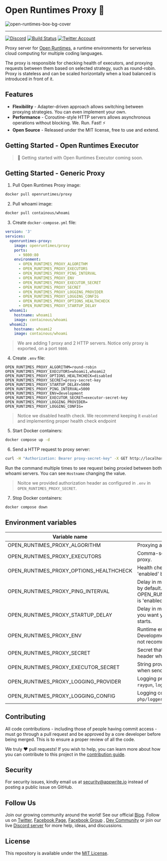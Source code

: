 # Open Runtimes Proxy 👷

![open-runtimes-box-bg-cover](https://user-images.githubusercontent.com/1297371/151676246-0e18f694-dfd7-4bab-b64b-f590fec76ef1.png)

---

[![Discord](https://img.shields.io/discord/937092945713172480?label=discord&style=flat-square)](https://discord.gg/mkZcevnxuf)
[![Build Status](https://github.com/utopia-php/balancing/actions/workflows/tester.yml/badge.svg)](https://github.com/utopia-php/balancing/actions/workflows/tester.yml)
[![Twitter Account](https://img.shields.io/twitter/follow/appwrite?color=00acee&label=twitter&style=flat-square)](https://twitter.com/appwrite)

<!-- [![Docker Pulls](https://img.shields.io/docker/pulls/appwrite/appwrite?color=f02e65&style=flat-square)](https://hub.docker.com/r/appwrite/appwrite) -->

Proxy server for [Open Runtimes](https://github.com/open-runtimes/open-runtimes), a runtime environments for serverless cloud computing for multiple coding languages.

The proxy is responsible for checking health of executors, and proxying requests between them based on selected strategy, such as round-robin. Proxy is stateless and can be scaled horizontally when a load balanced is introduced in front of it.

## Features

* **Flexibility** - Adapter-driven approach allows switching between proxying strategies. You can even implement your own.
* **Performance** - Coroutine-style HTTP servers allows asynchronous operations without blocking. We. Run. Fast! ⚡
* **Open Source** - Released under the MIT license, free to use and extend.

## Getting Started - Open Runtimes Executor

> 🚧 Getting started with Open Runtimes Executor coming soon.

## Getting Started - Generic Proxy

1. Pull Open Runtimes Proxy image:

```bash
docker pull openruntimes/proxy
```

2. Pull whoami image:

```bash
docker pull containous/whoami
```

3. Create `docker-compose.yml` file:

```yml
version: '3'
services:
  openruntimes-proxy:
    image: openruntimes/proxy
    ports:
      - 9800:80
    environment:
      - OPEN_RUNTIMES_PROXY_ALGORITHM
      - OPEN_RUNTIMES_PROXY_EXECUTORS
      - OPEN_RUNTIMES_PROXY_PING_INTERVAL
      - OPEN_RUNTIMES_PROXY_ENV
      - OPEN_RUNTIMES_PROXY_EXECUTOR_SECRET
      - OPEN_RUNTIMES_PROXY_SECRET
      - OPEN_RUNTIMES_PROXY_LOGGING_PROVIDER
      - OPEN_RUNTIMES_PROXY_LOGGING_CONFIG
      - OPEN_RUNTIMES_PROXY_OPTIONS_HEALTHCHECK
      - OPEN_RUNTIMES_PROXY_STARTUP_DELAY
  whoami1:
    hostname: whoami1
    image: containous/whoami
  whoami2:
    hostname: whoami2
    image: containous/whoami
```

> We are adding 1 proxy and 2 HTTP servers. Notice only proxy is exported, on a port `9800`.

4. Create `.env` file:

```
OPEN_RUNTIMES_PROXY_ALGORITHM=round-robin
OPEN_RUNTIMES_PROXY_EXECUTORS=whoami1,whoami2
OPEN_RUNTIMES_PROXY_OPTIONS_HEALTHCHECK=disabled
OPEN_RUNTIMES_PROXY_SECRET=proxy-secret-key
OPEN_RUNTIMES_PROXY_STARTUP_DELAY=5000
OPEN_RUNTIMES_PROXY_PING_INTERVAL=5000
OPEN_RUNTIMES_PROXY_ENV=development
OPEN_RUNTIMES_PROXY_EXECUTOR_SECRET=executor-secret-key
OPEN_RUNTIMES_PROXY_LOGGING_PROVIDER=
OPEN_RUNTIMES_PROXY_LOGGING_CONFIG=
```

> Notice we disabled health check. We recommend keeping it `enabled` and implementing proper health check endpoint

5. Start Docker containers:

```bash
docker compose up -d
```

6. Send a HTTP request to proxy server:

```bash
curl -H "Authorization: Bearer proxy-secret-key" -X GET http://localhost:9800/
```

Run the command multiple times to see request being proxied between both whoami servers. You can see `Hostname` changing the value.

> Noitce we provided authorization header as configured in `.env` in `OPEN_RUNTIMES_PROXY_SECRET`.

7. Stop Docker containers:

```bash
docker compose down
```

## Environment variables

| Variable name                           | Description                                                                                                                               |
|-----------------------------------------|-------------------------------------------------------------------------------------------------------------------------------------------|
| OPEN_RUNTIMES_PROXY_ALGORITHM           | Proxying algorithm. Supports `round-robin`, `random`.                                                                                     |
| OPEN_RUNTIMES_PROXY_EXECUTORS           | Comma-separated hostnames of servers under the proxy.                                                                                     |
| OPEN_RUNTIMES_PROXY_OPTIONS_HEALTHCHECK | Health check by HTTP request to /v1/health. 'enabled' by default. To disable, set to 'disabled'.                                          |
| OPEN_RUNTIMES_PROXY_PING_INTERVAL       | Delay in milliseconds between health checks. 10000 by default. Only relevant if OPEN_RUNTIMES_PROXY_OPTIONS_HEALTHCHECK is 'enabled'.     |
| OPEN_RUNTIMES_PROXY_STARTUP_DELAY       | Delay in milliseconds before starting proxy. Useful if you want your executors to be ready before proxy starts.                           |
| OPEN_RUNTIMES_PROXY_ENV                 | Runtime environment. 'production' or 'development'. Development may expose debug information and is not recommended on production server. |
| OPEN_RUNTIMES_PROXY_SECRET              | Secret that needs to be provided in `Authroization` header when talking to proxy.                                                         |
| OPEN_RUNTIMES_PROXY_EXECUTOR_SECRET     | String provided as `Authorization` header by proxy when sending request to executor.                                                      |
| OPEN_RUNTIMES_PROXY_LOGGING_PROVIDER    | Logging provider. Supports `sentry`, `appsignal`, `raygun`, `logown`. Leave empty for no cloud logging.                                   |
| OPEN_RUNTIMES_PROXY_LOGGING_CONFIG      | Logging configuration as requested by `utopia-php/logger`.                                                                                |

## Contributing

All code contributions - including those of people having commit access - must go through a pull request and be approved by a core developer before being merged. This is to ensure a proper review of all the code.

We truly ❤️ pull requests! If you wish to help, you can learn more about how you can contribute to this project in the [contribution guide](CONTRIBUTING.md).

## Security

For security issues, kindly email us at [security@appwrite.io](mailto:security@appwrite.io) instead of posting a public issue on GitHub.

## Follow Us

Join our growing community around the world! See our official [Blog](https://medium.com/appwrite-io). Follow us on [Twitter](https://twitter.com/appwrite), [Facebook Page](https://www.facebook.com/appwrite.io), [Facebook Group](https://www.facebook.com/groups/appwrite.developers/) , [Dev Community](https://dev.to/appwrite) or join our live [Discord server](https://discord.gg/mkZcevnxuf) for more help, ideas, and discussions.

## License

This repository is available under the [MIT License](./LICENSE).
